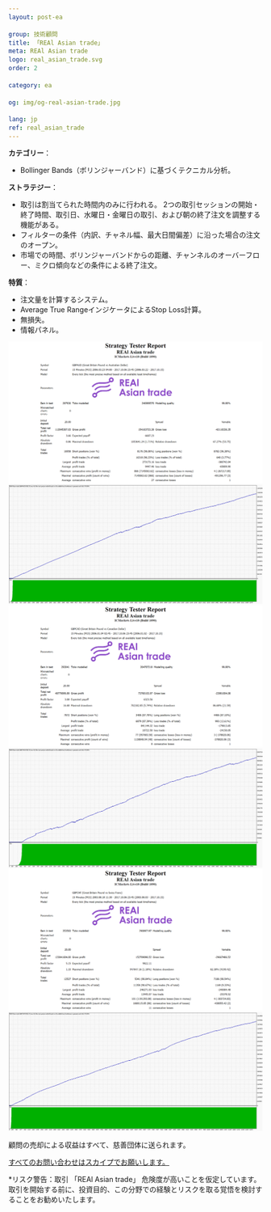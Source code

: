 ```yaml
---
layout: post-ea

group: 技術顧問
title: 「REAl Asian trade」
meta: REAl Asian trade
logo: real_asian_trade.svg
order: 2

category: ea

og: img/og-real-asian-trade.jpg

lang: jp
ref: real_asian_trade
---
```


**カテゴリー**：
  - Bollinger Bands（ボリンジャーバンド）に基づくテクニカル分析。

**ストラテジー**：
  - 取引は割当てられた時間内のみに行われる。 2つの取引セッションの開始・終了時間、取引日、水曜日・金曜日の取引、および朝の終了注文を調整する機能がある。
  - フィルターの条件（内訳、チャネル幅、最大日間偏差）に沿った場合の注文のオープン。
  - 市場での時間、ボリンジャーバンドからの距離、チャンネルのオーバーフロー、ミクロ傾向などの条件による終了注文。

**特質**：
  - 注文量を計算するシステム。
  - Average True RangeインジケータによるStop Loss計算。
  - 無損失。
  - 情報パネル。

<a data-fancybox="gallery" href="/img/ea/en/GBPAUD_Strategy_Tester_Report_REAl_Asian_trade_(ENG).png"><img src="/img/ea/en/GBPAUD_Strategy_Tester_Report_REAl_Asian_trade_(ENG).png" alt=""></a>
<a data-fancybox="gallery" href="/img/ea/en/GBPAUD_Strategy_Tester_Report_Graph_REAl_Asian_trade_(ENG).png"><img src="/img/ea/en/GBPAUD_Strategy_Tester_Report_Graph_REAl_Asian_trade_(ENG).png" alt=""></a>
<a data-fancybox="gallery" href="/img/ea/en/GBPCAD_Strategy_Tester_Report_REAl_Asian_trade_(ENG).png"><img src="/img/ea/en/GBPCAD_Strategy_Tester_Report_REAl_Asian_trade_(ENG).png" alt=""></a>
<a data-fancybox="gallery" href="/img/ea/en/GBPCAD_Strategy_Tester_Report_Graph_REAl_Asian_trade_(ENG).png"><img src="/img/ea/en/GBPCAD_Strategy_Tester_Report_Graph_REAl_Asian_trade_(ENG).png" alt=""></a>
<a data-fancybox="gallery" href="/img/ea/en/GBPCHF_Strategy_Tester_Report_REAl_Asian_trade_(ENG).png"><img src="/img/ea/en/GBPCHF_Strategy_Tester_Report_REAl_Asian_trade_(ENG).png" alt=""></a>
<a data-fancybox="gallery" href="/img/ea/en/GBPCHF_Strategy_Tester_Report_Graph_REAl_Asian_trade_(ENG).png"><img src="/img/ea/en/GBPCHF_Strategy_Tester_Report_Graph_REAl_Asian_trade_(ENG).png" alt=""></a>

顧問の売却による収益はすべて、慈善団体に送られます。

<a href="skype:chutkoy89?chat" target="_blank">すべてのお問い合わせはスカイプでお願いします。</a>

*リスク警告：取引 「REAl Asian trade」 危険度が高いことを仮定しています。 取引を開始する前に、投資目的、この分野での経験とリスクを取る覚悟を検討することをお勧めいたします。

